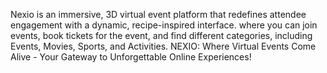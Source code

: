 Nexio is an immersive, 3D virtual event platform that redefines attendee engagement with a dynamic, recipe-inspired interface. where you can join events, book tickets for the event, and find different categories, including Events, Movies, Sports, and Activities. NEXIO: Where Virtual Events Come Alive - Your Gateway to Unforgettable Online Experiences!
